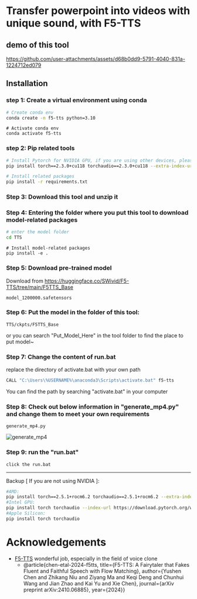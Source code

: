 #  Transfer powerpoint into videos with unique sound, with F5-TTS

## demo of this tool
https://github.com/user-attachments/assets/d68b0dd9-5791-4040-831a-1224712ed079

## Installation

### step 1: Create a virtual environment using conda
```bash
# Create conda env
conda create -n f5-tts python=3.10
```
```
# Activate conda env
conda activate f5-tts
```

### step 2: Pip related tools
```bash
# Install Pytorch for NVIDIA GPU, if you are using other devices, please refer to the "Backup" part
pip install torch==2.3.0+cu118 torchaudio==2.3.0+cu118 --extra-index-url https://download.pytorch.org/whl/cu118
```
```bash
# Install related packages
pip install -r requirements.txt
```

### Step 3: Download this tool and unzip it

### Step 4: Entering the folder where you put this tool to download model-related packages
```bash
# enter the model folder
cd TTS
```
```
# Install model-related packages
pip install -e .
```
### Step 5: Download pre-trained model
Download from https://huggingface.co/SWivid/F5-TTS/tree/main/F5TTS_Base
```
model_1200000.safetensors
```
### Step 6: Put the model in the folder of this tool:
```
TTS/ckpts/F5TTS_Base
```
or you can search "Put_Model_Here" in the tool folder to find the place to put model~
### Step 7: Change the content of run.bat
replace the directory of activate.bat with your own path
```bash
CALL "C:\Users\%USERNAME%\anaconda3\Scripts\activate.bat" f5-tts
```
You can find the path by searching "activate.bat" in your computer
### Step 8: Check out below information in "generate_mp4.py" and change them to meet your own requirements
```
generate_mp4.py
```
![generate_mp4](https://github.com/user-attachments/assets/4d70f9d8-5f0d-4c21-ad4e-a5600b200ea6)

### Step 9: run the "run.bat"
```
click the run.bat
```

--------------------------
Backup [ If you are not using NVIDIA ]:
```bash
#AMD:
pip install torch==2.5.1+rocm6.2 torchaudio==2.5.1+rocm6.2 --extra-index-url https://download.pytorch.org/whl/rocm6.2
#Intel GPU:
pip install torch torchaudio --index-url https://download.pytorch.org/whl/test/xpu
#Apple Silicon:
pip install torch torchaudio
```

# Acknowledgements

- [F5-TTS](https://github.com/SWivid/F5-TTS) wonderful job, especially in the field of voice clone
  - @article{chen-etal-2024-f5tts,
      title={F5-TTS: A Fairytaler that Fakes Fluent and Faithful Speech with Flow Matching}, 
      author={Yushen Chen and Zhikang Niu and Ziyang Ma and Keqi Deng and Chunhui Wang and Jian Zhao and Kai Yu and Xie Chen},
      journal={arXiv preprint arXiv:2410.06885},
      year={2024}}


